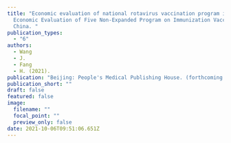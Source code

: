 ```yaml
---
title: "Economic evaluation of national rotavirus vaccination program in China.
  Economic Evaluation of Five Non-Expanded Program on Immunization Vaccines in
  China. "
publication_types:
  - "6"
authors:
  - Wang
  - J.
  - Fang
  - H. (2021).
publication: "Beijing: People's Medical Publishing House. (forthcoming in Oct 2021)"
publication_short: ""
draft: false
featured: false
image:
  filename: ""
  focal_point: ""
  preview_only: false
date: 2021-10-06T09:51:06.651Z
---
```

